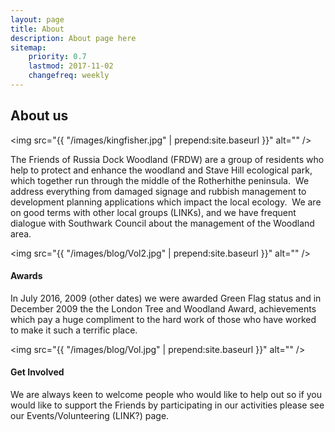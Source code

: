```yaml
---
layout: page
title: About
description: About page here
sitemap:
    priority: 0.7
    lastmod: 2017-11-02
    changefreq: weekly
---
```


## About us

<span class="image left"><img src="{{ "/images/kingfisher.jpg" | prepend:site.baseurl }}" alt="" /></span>

The Friends of Russia Dock Woodland (FRDW) are a group of residents who help to protect and enhance the woodland and Stave Hill ecological park, which together run through the middle of the Rotherhithe peninsula.  We address everything from damaged signage and rubbish management to development planning applications which impact the local ecology.  We are on good terms with other local groups (LINKs), and we have frequent dialogue with Southwark Council about the management of the Woodland area.  

<span class="image main"><img src="{{ "/images/blog/Vol2.jpg" | prepend:site.baseurl }}" alt="" /></span>

#### Awards

In July 2016, 2009 (other dates) we were awarded Green Flag status and in December 2009 the the London Tree and Woodland Award, achievements which pay a huge compliment to the hard work of those who have worked to make it such a terrific place. 

<span class="image main"><img src="{{ "/images/blog/Vol.jpg" | prepend:site.baseurl }}" alt="" /></span>

#### Get Involved

We are always keen to welcome people who would like to help out so if you would like to support the Friends by participating in our activities please see our Events/Volunteering (LINK?) page.
